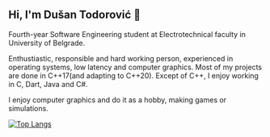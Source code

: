 ## Hi, I'm Dušan Todorović :wave:

Fourth-year Software Engineering student at Electrotechnical faculty in University of
Belgrade. 

Enthustiastic, responsible and hard working person, experienced in operating systems, low latency and computer graphics.
Most of my projects are done in C++17(and adapting to C++20). Except of C++, I enjoy working in C, Dart, Java and C#.

I enjoy computer graphics and do it as a hobby, making games or simulations.
  
[![Top Langs](https://github-readme-stats.vercel.app/api/top-langs/?username=DusanTodorovic5&theme=transparent&hide_border=true&text_color=ffffff&title_color=ffffff)](https://github.com/anuraghazra/github-readme-stats)

